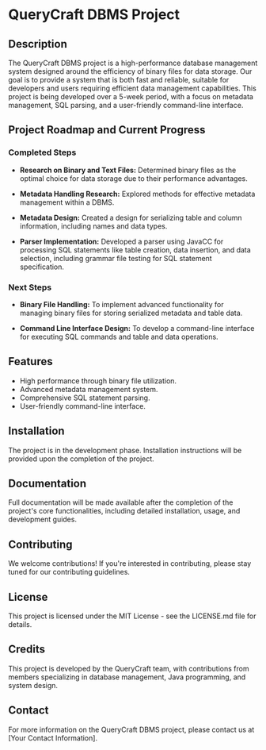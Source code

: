 # QueryCraft DBMS Project

## Description

The QueryCraft DBMS project is a high-performance database management system designed around the efficiency of binary files for data storage. Our goal is to provide a system that is both fast and reliable, suitable for developers and users requiring efficient data management capabilities. This project is being developed over a 5-week period, with a focus on metadata management, SQL parsing, and a user-friendly command-line interface.

## Project Roadmap and Current Progress

### Completed Steps

- **Research on Binary and Text Files:** Determined binary files as the optimal choice for data storage due to their performance advantages.

- **Metadata Handling Research:** Explored methods for effective metadata management within a DBMS.

- **Metadata Design:** Created a design for serializing table and column information, including names and data types.

- **Parser Implementation:** Developed a parser using JavaCC for processing SQL statements like table creation, data insertion, and data selection, including grammar file testing for SQL statement specification.

### Next Steps

- **Binary File Handling:** To implement advanced functionality for managing binary files for storing serialized metadata and table data.

- **Command Line Interface Design:** To develop a command-line interface for executing SQL commands and table and data operations.

## Features

- High performance through binary file utilization.
- Advanced metadata management system.
- Comprehensive SQL statement parsing.
- User-friendly command-line interface.

## Installation

The project is in the development phase. Installation instructions will be provided upon the completion of the project.

## Documentation

Full documentation will be made available after the completion of the project's core functionalities, including detailed installation, usage, and development guides.

## Contributing

We welcome contributions! If you're interested in contributing, please stay tuned for our contributing guidelines.

## License

This project is licensed under the MIT License - see the LICENSE.md file for details.

## Credits

This project is developed by the QueryCraft team, with contributions from members specializing in database management, Java programming, and system design.

## Contact

For more information on the QueryCraft DBMS project, please contact us at [Your Contact Information].
